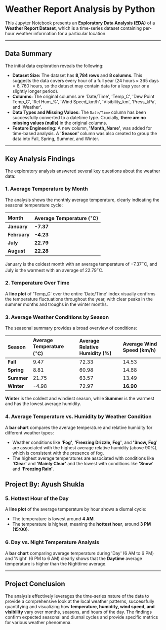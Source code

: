# Weather Report Analysis by Python

This Jupyter Notebook presents an **Exploratory Data Analysis (EDA)** of a **Weather Report Dataset**, which is a time-series dataset containing per-hour weather information for a particular location.

---

## Data Summary

The initial data exploration reveals the following:

* **Dataset Size:** The dataset has **8,784 rows** and **8 columns**. This suggests the data covers every hour of a full year ($24 \text{ hours} \times 365 \text{ days} = 8,760$ hours, so the dataset may contain data for a leap year or a slightly longer period).
* **Columns:** The original columns are 'Date/Time', 'Temp\_C', 'Dew Point Temp\_C', 'Rel Hum\_%', 'Wind Speed\_km/h', 'Visibility\_km', 'Press\_kPa', and 'Weather'.
* **Data Types and Missing Values:** The `Date/Time` column has been successfully converted to a datetime type. Crucially, **there are no missing values (nulls)** in the original columns.
* **Feature Engineering:** A new column, **'Month\_Name'**, was added for time-based analysis. A **'Season'** column was also created to group the data into Fall, Spring, Summer, and Winter.

---

## Key Analysis Findings

The exploratory analysis answered several key questions about the weather data:

### 1. Average Temperature by Month
The analysis shows the monthly average temperature, clearly indicating the seasonal temperature cycle:

| Month | Average Temperature ($^\circ\text{C}$) |
| :--- | :--- |
| **January** | **-7.37** |
| **February** | **-4.23** |
| **July** | **22.79** |
| **August** | **22.28** |

January is the coldest month with an average temperature of $-7.37^\circ\text{C}$, and July is the warmest with an average of $22.79^\circ\text{C}$.

### 2. Temperature Over Time
A **line plot** of 'Temp\_C' over the entire 'Date/Time' index visually confirms the temperature fluctuations throughout the year, with clear peaks in the summer months and troughs in the winter months.

### 3. Average Weather Conditions by Season
The seasonal summary provides a broad overview of conditions:

| Season | Average Temperature ($^\circ\text{C}$) | Average Relative Humidity ($\%$) | Average Wind Speed ($\text{km/h}$) |
| :--- | :--- | :--- | :--- |
| **Fall** | 9.47 | 72.33 | 14.53 |
| **Spring** | 8.81 | 60.98 | 14.88 |
| **Summer** | 21.75 | 63.57 | 13.49 |
| **Winter** | -4.98 | 72.97 | **16.90** |

**Winter** is the coldest and windiest season, while **Summer** is the warmest and has the lowest average humidity.

### 4. Average Temperature vs. Humidity by Weather Condition
A **bar chart** compares the average temperature and relative humidity for different weather types:
* Weather conditions like **'Fog'**, **'Freezing Drizzle, Fog'**, and **'Snow, Fog'** are associated with the highest average relative humidity (above 90%), which is consistent with the presence of fog.
* The highest average temperatures are associated with conditions like **'Clear'** and **'Mainly Clear'** and the lowest with conditions like **'Snow'** and **'Freezing Rain'**.

## Project By: Ayush Shukla

### 5. Hottest Hour of the Day
A **line plot** of the average temperature by hour shows a diurnal cycle:
* The temperature is lowest around **4 AM**.
* The temperature is highest, meaning the **hottest hour**, around **3 PM (15:00)**.

### 6. Day vs. Night Temperature Analysis
A **bar chart** comparing average temperature during 'Day' (6 AM to 6 PM) and 'Night' (6 PM to 6 AM) clearly shows that the **Daytime** average temperature is higher than the Nighttime average.

---

## Project Conclusion

The analysis effectively leverages the time-series nature of the data to provide a comprehensive look at the local weather patterns, successfully quantifying and visualizing how **temperature, humidity, wind speed, and visibility** vary over months, seasons, and hours of the day. The findings confirm expected seasonal and diurnal cycles and provide specific metrics for various weather phenomena.
